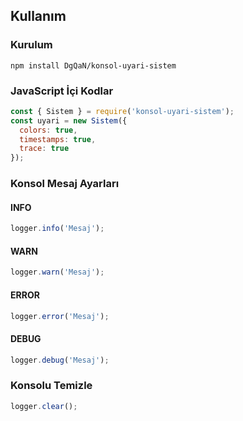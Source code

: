 ## Kullanım

### Kurulum

    npm install DgQaN/konsol-uyari-sistem

### JavaScript İçi Kodlar

``` js
const { Sistem } = require('konsol-uyari-sistem');
const uyari = new Sistem({
  colors: true,
  timestamps: true,
  trace: true
});
```

### Konsol Mesaj Ayarları

#### INFO

``` js
logger.info('Mesaj');
```

#### WARN

``` js
logger.warn('Mesaj');
```

#### ERROR

``` js
logger.error('Mesaj');
```

#### DEBUG

``` js
logger.debug('Mesaj');
```

### Konsolu Temizle

``` js
logger.clear();
```
